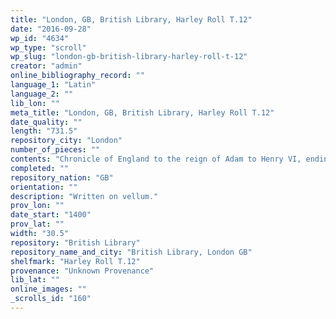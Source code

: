 ```yaml
---
title: "London, GB, British Library, Harley Roll T.12"
date: "2016-09-28"
wp_id: "4634"
wp_type: "scroll"
wp_slug: "london-gb-british-library-harley-roll-t-12"
creator: "admin"
online_bibliography_record: ""
language_1: "Latin"
language_2: ""
lib_lon: ""
meta_title: "London, GB, British Library, Harley Roll T.12"
date_quality: ""
length: "731.5"
repository_city: "London"
number_of_pieces: ""
contents: "Chronicle of England to the reign of Adam to Henry VI, ending with the birth of his son Edward, 1453. \"Considerans cronicorum prolixitatem.\" The genealogy descends from Hoe and Japhet to Brutus."
completed: ""
repository_nation: "GB"
orientation: ""
description: "Written on vellum."
prov_lon: ""
date_start: "1400"
prov_lat: ""
width: "30.5"
repository: "British Library"
repository_name_and_city: "British Library, London GB"
shelfmark: "Harley Roll T.12"
provenance: "Unknown Provenance"
lib_lat: ""
online_images: ""
_scrolls_id: "160"
---
```



